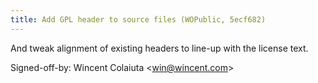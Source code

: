 ```yaml
---
title: Add GPL header to source files (WOPublic, 5ecf682)
---
```


And tweak alignment of existing headers to line-up with the license text.

Signed-off-by: Wincent Colaiuta &lt;win@wincent.com&gt;
